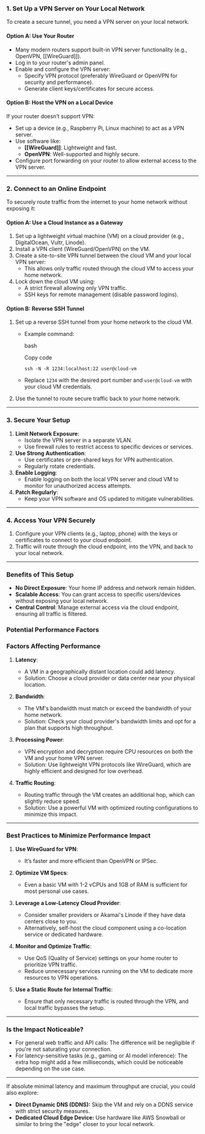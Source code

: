### **1. Set Up a VPN Server on Your Local Network**

To create a secure tunnel, you need a VPN server on your local network.

#### **Option A: Use Your Router**

- Many modern routers support built-in VPN server functionality (e.g., OpenVPN, [[WireGuard]]).
- Log in to your router's admin panel.
- Enable and configure the VPN server:
    - Specify VPN protocol (preferably WireGuard or OpenVPN for security and performance).
    - Generate client keys/certificates for secure access.

#### **Option B: Host the VPN on a Local Device**

If your router doesn’t support VPN:

- Set up a device (e.g., Raspberry Pi, Linux machine) to act as a VPN server.
- Use software like:
    - **[[WireGuard]]**: Lightweight and fast.
    - **OpenVPN**: Well-supported and highly secure.
- Configure port forwarding on your router to allow external access to the VPN server.

---

### **2. Connect to an Online Endpoint**

To securely route traffic from the internet to your home network without exposing it:

#### **Option A: Use a Cloud Instance as a Gateway**

1. Set up a lightweight virtual machine (VM) on a cloud provider (e.g., DigitalOcean, Vultr, Linode).
2. Install a VPN client (WireGuard/OpenVPN) on the VM.
3. Create a site-to-site VPN tunnel between the cloud VM and your local VPN server:
    - This allows only traffic routed through the cloud VM to access your home network.
4. Lock down the cloud VM using:
    - A strict firewall allowing only VPN traffic.
    - SSH keys for remote management (disable password logins).

#### **Option B: Reverse SSH Tunnel**

1. Set up a reverse SSH tunnel from your home network to the cloud VM.
    - Example command:
        
        bash
        
        Copy code
        
        `ssh -N -R 1234:localhost:22 user@cloud-vm`
        
    - Replace `1234` with the desired port number and `user@cloud-vm` with your cloud VM credentials.
2. Use the tunnel to route secure traffic back to your home network.

---

### **3. Secure Your Setup**

1. **Limit Network Exposure**:
    - Isolate the VPN server in a separate VLAN.
    - Use firewall rules to restrict access to specific devices or services.
2. **Use Strong Authentication**:
    - Use certificates or pre-shared keys for VPN authentication.
    - Regularly rotate credentials.
3. **Enable Logging**:
    - Enable logging on both the local VPN server and cloud VM to monitor for unauthorized access attempts.
4. **Patch Regularly**:
    - Keep your VPN software and OS updated to mitigate vulnerabilities.

---

### **4. Access Your VPN Securely**

1. Configure your VPN clients (e.g., laptop, phone) with the keys or certificates to connect to your cloud endpoint.
2. Traffic will route through the cloud endpoint, into the VPN, and back to your local network.

---

### **Benefits of This Setup**

- **No Direct Exposure**: Your home IP address and network remain hidden.
- **Scalable Access**: You can grant access to specific users/devices without exposing your local network.
- **Central Control**: Manage external access via the cloud endpoint, ensuring all traffic is filtered.


### Potential Performance Factors
### **Factors Affecting Performance**

1. **Latency**:
    
    - A VM in a geographically distant location could add latency.
    - Solution: Choose a cloud provider or data center near your physical location.
2. **Bandwidth**:
    
    - The VM's bandwidth must match or exceed the bandwidth of your home network.
    - Solution: Check your cloud provider's bandwidth limits and opt for a plan that supports high throughput.
3. **Processing Power**:
    
    - VPN encryption and decryption require CPU resources on both the VM and your home VPN server.
    - Solution: Use lightweight VPN protocols like WireGuard, which are highly efficient and designed for low overhead.
4. **Traffic Routing**:
    
    - Routing traffic through the VM creates an additional hop, which can slightly reduce speed.
    - Solution: Use a powerful VM with optimized routing configurations to minimize this impact.

---

### **Best Practices to Minimize Performance Impact**

1. **Use WireGuard for VPN**:
    
    - It’s faster and more efficient than OpenVPN or IPSec.
2. **Optimize VM Specs**:
    
    - Even a basic VM with 1-2 vCPUs and 1GB of RAM is sufficient for most personal use cases.
3. **Leverage a Low-Latency Cloud Provider**:
    
    - Consider smaller providers or Akamai's Linode if they have data centers close to you.
    - Alternatively, self-host the cloud component using a co-location service or dedicated hardware.
4. **Monitor and Optimize Traffic**:
    
    - Use QoS (Quality of Service) settings on your home router to prioritize VPN traffic.
    - Reduce unnecessary services running on the VM to dedicate more resources to VPN operations.
5. **Use a Static Route for Internal Traffic**:
    
    - Ensure that only necessary traffic is routed through the VPN, and local traffic bypasses the setup.

---

### **Is the Impact Noticeable?**

- For general web traffic and API calls: The difference will be negligible if you're not saturating your connection.
- For latency-sensitive tasks (e.g., gaming or AI model inference): The extra hop might add a few milliseconds, which could be noticeable depending on the use case.

---

If absolute minimal latency and maximum throughput are crucial, you could also explore:

- **Direct Dynamic DNS (DDNS):** Skip the VM and rely on a DDNS service with strict security measures.
- **Dedicated Cloud Edge Device:** Use hardware like AWS Snowball or similar to bring the "edge" closer to your local network.